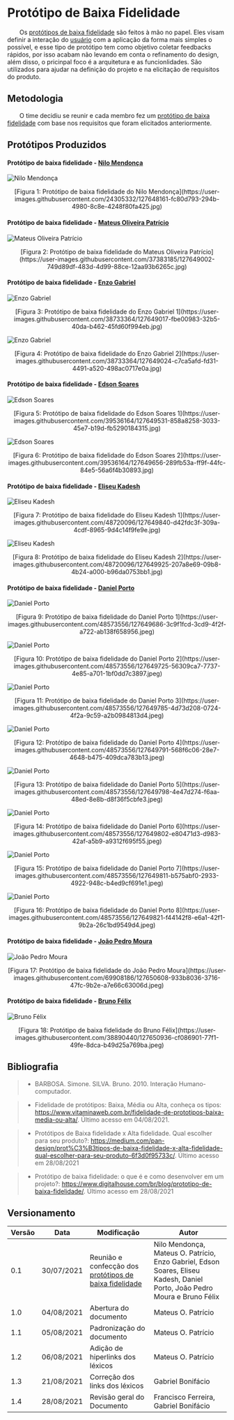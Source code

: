 # Protótipo de Baixa Fidelidade

&emsp;&emsp;Os [protótipos de baixa fidelidade](../../requisitos/modelagem/lexicos/#lexico-prototipo-de-baixa-fidelidade) são feitos  à mão no papel. Eles visam definir a interação do [usuário](../../requisitos/modelagem/lexicos/#lexico-usuario) com a aplicação da forma mais simples o possível, e esse tipo de protótipo tem como objetivo coletar feedbacks rápidos, por isso acabam não levando em conta o refinamento do design, além disso, o pricinpal foco é a arquitetura e as funcionlidades. São utilizados para ajudar na definição do projeto e na elicitação de requisitos do produto.

## Metodologia

&emsp;&emsp;O time decidiu se reunir e cada membro fez um [protótipo de baixa fidelidade](../../requisitos/modelagem/lexicos/#lexico-prototipo-de-baixa-fidelidade) com base nos requisitos que foram elicitados anteriormente.

## Protótipos Produzidos

#### Protótipo de baixa fidelidade - [Nilo Mendonça](https://github.com/NiloMendonca)
![Nilo Mendonça](https://user-images.githubusercontent.com/24305332/127648161-fc80d793-294b-4980-8c8e-4248f80fa425.jpg)
<center>[Figura 1: Protótipo de baixa fidelidade do Nilo Mendonça](https://user-images.githubusercontent.com/24305332/127648161-fc80d793-294b-4980-8c8e-4248f80fa425.jpg)</center>

#### Protótipo de baixa fidelidade - [Mateus Oliveira Patrício](https://github.com/omateusp)
![Mateus Oliveira Patrício](https://user-images.githubusercontent.com/37383185/127649002-749d89df-483d-4d99-88ce-12aa93b6265c.jpg)
<center>[Figura 2: Protótipo de baixa fidelidade do Mateus Oliveira Patrício](https://user-images.githubusercontent.com/37383185/127649002-749d89df-483d-4d99-88ce-12aa93b6265c.jpg)</center>

#### Protótipo de baixa fidelidade - [Enzo Gabriel](https://github.com/enzoggqs)
![Enzo Gabriel](https://user-images.githubusercontent.com/38733364/127649017-fbe00983-32b5-40da-b462-45fd60f994eb.jpg)
<center>[Figura 3: Protótipo de baixa fidelidade do Enzo Gabriel 1](https://user-images.githubusercontent.com/38733364/127649017-fbe00983-32b5-40da-b462-45fd60f994eb.jpg)</center>

![Enzo Gabriel](https://user-images.githubusercontent.com/38733364/127649024-c7ca5afd-fd31-4491-a520-498ac0717e0a.jpg)
<center>[Figura 4: Protótipo de baixa fidelidade do Enzo Gabriel 2](https://user-images.githubusercontent.com/38733364/127649024-c7ca5afd-fd31-4491-a520-498ac0717e0a.jpg)</center>

#### Protótipo de baixa fidelidade - [Edson Soares](https://github.com/edsondearaujo)
![Edson Soares](https://user-images.githubusercontent.com/39536164/127649531-858a8258-3033-45e7-b19d-fb5290184315.jpg)
<center>[Figura 5: Protótipo de baixa fidelidade do Edson Soares 1](https://user-images.githubusercontent.com/39536164/127649531-858a8258-3033-45e7-b19d-fb5290184315.jpg)</center>

![Edson Soares](https://user-images.githubusercontent.com/39536164/127649656-289fb53a-ff9f-44fc-84e5-56a6f4b30893.jpg)
<center>[Figura 6: Protótipo de baixa fidelidade do Edson Soares 2](https://user-images.githubusercontent.com/39536164/127649656-289fb53a-ff9f-44fc-84e5-56a6f4b30893.jpg)</center>

#### Protótipo de baixa fidelidade - [Eliseu Kadesh](https://github.com/eliseukadesh67)
![Eliseu Kadesh](https://user-images.githubusercontent.com/48720096/127649840-d42fdc3f-309a-4cdf-8965-9d4c14f9fe9e.jpg)
<center>[Figura 7: Protótipo de baixa fidelidade do Eliseu Kadesh 1](https://user-images.githubusercontent.com/48720096/127649840-d42fdc3f-309a-4cdf-8965-9d4c14f9fe9e.jpg)</center>

![Eliseu Kadesh](https://user-images.githubusercontent.com/48720096/127649925-207a8e69-09b8-4b24-a000-b96da0753bb1.jpg)
<center>[Figura 8: Protótipo de baixa fidelidade do Eliseu Kadesh 2](https://user-images.githubusercontent.com/48720096/127649925-207a8e69-09b8-4b24-a000-b96da0753bb1.jpg)</center>

#### Protótipo de baixa fidelidade - [Daniel Porto](https://github.com/DanielPortods)
![Daniel Porto](https://user-images.githubusercontent.com/48573556/127649686-3c9f1fcd-3cd9-4f2f-a722-ab138f658956.jpeg)
<center>[Figura 9: Protótipo de baixa fidelidade do Daniel Porto 1](https://user-images.githubusercontent.com/48573556/127649686-3c9f1fcd-3cd9-4f2f-a722-ab138f658956.jpeg)</center>

![Daniel Porto](https://user-images.githubusercontent.com/48573556/127649725-56309ca7-7737-4e85-a701-1bf0dd7c3897.jpeg)
<center>[Figura 10: Protótipo de baixa fidelidade do Daniel Porto 2](https://user-images.githubusercontent.com/48573556/127649725-56309ca7-7737-4e85-a701-1bf0dd7c3897.jpeg)</center>

![Daniel Porto](https://user-images.githubusercontent.com/48573556/127649785-4d73d208-0724-4f2a-9c59-a2b0984813d4.jpeg)
<center>[Figura 11: Protótipo de baixa fidelidade do Daniel Porto 3](https://user-images.githubusercontent.com/48573556/127649785-4d73d208-0724-4f2a-9c59-a2b0984813d4.jpeg)</center>

![Daniel Porto](https://user-images.githubusercontent.com/48573556/127649791-568f6c06-28e7-4648-b475-409dca783b13.jpeg)
<center>[Figura 12: Protótipo de baixa fidelidade do Daniel Porto 4](https://user-images.githubusercontent.com/48573556/127649791-568f6c06-28e7-4648-b475-409dca783b13.jpeg)</center>

![Daniel Porto](https://user-images.githubusercontent.com/48573556/127649798-4e47d274-f6aa-48ed-8e8b-d8f36f5cbfe3.jpeg)
<center>[Figura 13: Protótipo de baixa fidelidade do Daniel Porto 5](https://user-images.githubusercontent.com/48573556/127649798-4e47d274-f6aa-48ed-8e8b-d8f36f5cbfe3.jpeg)</center>

![Daniel Porto](https://user-images.githubusercontent.com/48573556/127649802-e80471d3-d983-42af-a5b9-a9312f695f55.jpeg)
<center>[Figura 14: Protótipo de baixa fidelidade do Daniel Porto 6](https://user-images.githubusercontent.com/48573556/127649802-e80471d3-d983-42af-a5b9-a9312f695f55.jpeg)</center>

![Daniel Porto](https://user-images.githubusercontent.com/48573556/127649811-b575abf0-2933-4922-948c-b4ed9cf691e1.jpeg)
<center>[Figura 15: Protótipo de baixa fidelidade do Daniel Porto 7](https://user-images.githubusercontent.com/48573556/127649811-b575abf0-2933-4922-948c-b4ed9cf691e1.jpeg)</center>

![Daniel Porto](https://user-images.githubusercontent.com/48573556/127649821-f44142f8-e6a1-42f1-9b2a-26c1bd9549d4.jpeg)
<center>[Figura 16: Protótipo de baixa fidelidade do Daniel Porto 8](https://user-images.githubusercontent.com/48573556/127649821-f44142f8-e6a1-42f1-9b2a-26c1bd9549d4.jpeg)</center>

#### Protótipo de baixa fidelidade - [João Pedro Moura](https://github.com/Joao-Pedro-Moura)
![João Pedro Moura](https://user-images.githubusercontent.com/69908186/127650608-933b8036-3716-47fc-9b2e-a7e66c63006d.jpeg)
<center>[Figura 17: Protótipo de baixa fidelidade do João Pedro Moura](https://user-images.githubusercontent.com/69908186/127650608-933b8036-3716-47fc-9b2e-a7e66c63006d.jpeg)</center>

#### Protótipo de baixa fidelidade - [Bruno Félix](https://github.com/Bruno-Felix)
![Bruno Félix](https://user-images.githubusercontent.com/38890440/127650936-cf086901-77f1-49fe-8dca-b49d25a769ba.jpeg)
<center>[Figura 18: Protótipo de baixa fidelidade do Bruno Félix](https://user-images.githubusercontent.com/38890440/127650936-cf086901-77f1-49fe-8dca-b49d25a769ba.jpeg)</center>

## Bibliografia

> - BARBOSA. Simone. SILVA. Bruno. 2010. Interação Humano-computador.

> -   Fidelidade de protótipos: Baixa, Média ou Alta, conheça os tipos: https://www.vitaminaweb.com.br/fidelidade-de-prototipos-baixa-media-ou-alta/. Último acesso em 04/08/2021.

> - Protótipos de Baixa fidelidade x Alta fidelidade. Qual escolher para seu produto?: https://medium.com/pan-design/prot%C3%B3tipos-de-baixa-fidelidade-x-alta-fidelidade-qual-escolher-para-seu-produto-6f3d0f95733c/. Último acesso em 28/08/2021

> - Protótipo de baixa fidelidade: o que é e como desenvolver em um projeto?: https://www.digitalhouse.com/br/blog/prototipo-de-baixa-fidelidade/. Último acesso em 28/08/2021

## Versionamento
| Versão | Data | Modificação | Autor |
|--|--|--|--|
|0.1|30/07/2021| Reunião e confecção dos [protótipos de baixa fidelidade](../../requisitos/modelagem/lexicos/#lexico-prototipo-de-baixa-fidelidade) | Nilo Mendonça, Mateus O. Patrício, Enzo Gabriel, Edson Soares, Eliseu Kadesh, Daniel Porto, João Pedro Moura e Bruno Félix |
|1.0|04/08/2021| Abertura do documento | Mateus O. Patrício |
|1.1|05/08/2021| Padronização do documento | Mateus O. Patrício |
|1.2|06/08/2021| Adição de hiperlinks dos léxicos | Mateus O. Patrício |
|1.3|21/08/2021| Correção dos links dos léxicos | Gabriel Bonifácio |
|1.4|28/08/2021| Revisão geral do Documento | Francisco Ferreira, Gabriel Bonifácio |

